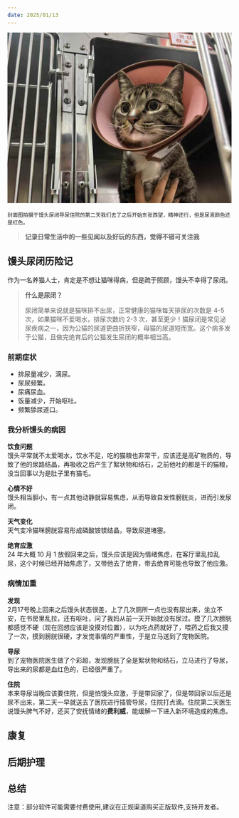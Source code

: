 ```yaml
---
date: 2025/01/13
---
```


<img src="https://raw.githubusercontent.com/imwyz/weekly/main/src/pricure/2.jpg" width="800" />

<small>封面图拍摄于馒头尿闭导尿住院的第二天我们去了之后开始东张西望，精神还行，但是尿液颜色还是红色。</small>

> **记录日常生活中的一些见闻以及好玩的东西，觉得不错可关注我**

## 馒头尿闭历险记

作为一名养猫人士，肯定是不想让猫咪得病，但是疏于照顾，馒头不幸得了尿闭。

> **什么是尿闭？**
>
> 尿闭简单来说就是猫咪排不出尿，正常健康的猫咪每天排尿的次数是 4-5 次，如果猫咪不爱喝水，排尿次数约 2-3 次，甚至更少！猫尿闭是常见泌尿疾病之一，因为公猫的尿道更曲折狭窄，母猫的尿道短而宽。这个病多发于公猫，且做完绝育后的公猫发生尿闭的概率相当高。

### 前期症状

- 排尿量减少，滴尿。
- 尿尿频繁。
- 尿痛尿血。
- 饭量减少，开始呕吐。
- 频繁舔尿道口。

### 我分析馒头的病因
**饮食问题**  
馒头平常就不太爱喝水，饮水不足，吃的猫粮也非常干，应该还是高矿物质的，导致了他的尿路结晶，再吸收之后产生了絮状物和结石，之前他吐的都是干的猫粮，没当回事以为是肚子里有猫毛。

**心情不好**  
馒头相当胆小，有一点其他动静就容易焦虑，从而导致自发性膀胱炎，进而引发尿闭。

**天气变化**  
天气变冷猫咪膀胱容易形成磷酸铵镁结晶，导致尿道堵塞。

**绝育应激**  
24 年大概 10 月 1 放假回来之后，馒头应该是因为情绪焦虑，在客厅里乱拉乱尿，这个时候已经开始焦虑了，又带他去了绝育，带去绝育可能也导致了他应激。

### 病情加重  
**发现**  
2月17号晚上回来之后馒头状态很差，上了几次厕所一点也没有尿出来，坐立不安，在书房里乱拉，还有呕吐，问了我妈从前一天开始就没有尿过。摸了几次膀胱都感觉不硬（现在回想应该是没摸对位置），以为吃点药就好了，喂药之后我又摸了一次，摸到膀胱很硬，才发觉事情的严重性，于是立马送到了宠物医院。

**导尿**  
到了宠物医院医生做了个彩超，发现膀胱了全是絮状物和结石，立马进行了导尿，导出来的尿都是血红色的，已经很严重了。

**住院**  
本来导尿当晚应该要住院，但是怕馒头应激，于是带回家了，但是带回家以后还是尿不出来，第二天一早就送去了医院进行插管导尿，住院打点滴。住院第二天医生说馒头脾气不好，还买了安抚情绪的**费利威**，能缓解一下进入新环境造成的焦虑。

## 康复

## 后期护理

## 总结

注意：部分软件可能需要付费使用,建议在正规渠道购买正版软件,支持开发者。